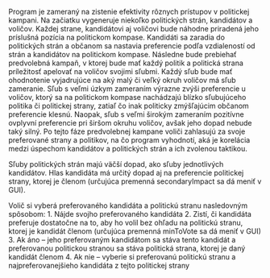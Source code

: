 Program je zameraný na zistenie efektivity rôznych prístupov v politickej kampani. Na začiatku vygeneruje niekoľko politických strán, kandidátov a voličov. Každej strane, kandidátovi aj voličovi bude náhodne priradená jeho príslušná pozícia na politickom kompase. Kandidáti sa zaradia do politických strán a občanom sa nastavia preferencie podľa vzdialeností od strán a kandidátov na politickom kompase. Následne bude prebiehať predvolebná kampaň, v ktorej bude mať každý politik a politická strana príležitosť apelovať na voličov svojimi sľubmi. Každý sľub bude mať ohodnotenie vyjadrujúce na aký malý či veľký okruh voličov má sľub zameranie. Sľub s veľmi úzkym zameraním výrazne zvýši preferencie u voličov, ktorý sa na politickom kompase nachádzajú blízko sľubujúceho politika či politickej strany, zatiaľ čo inak politicky zmýšľajúcim občanom preferencie klesnú. Naopak, sľub s veľmi širokým zameraním pozitívne ovplyvní preferencie pri širšom okruhu voličov, avšak jeho dopad nebude taký silný. Po tejto fáze predvolebnej kampane voliči zahlasujú za svoje preferované strany a politikov, na čo program vyhodnotí, aká je korelácia medzi úspechom kandidátov a politických strán a ich zvolenou taktikou.

Sľuby politických strán majú väčší dopad, ako sľuby jednotlivých kandidátov. Hlas kandidáta má určitý dopad aj na preferencie politickej strany, ktorej je členom (určujúca premenná secondaryImpact sa dá meniť v GUI). 

Volič si vyberá preferovaného kandidáta a politickú stranu nasledovným spôsobom:
    1. Nájde svojho preferovaného kandidáta
    2. Zistí, či kandidáta preferuje dostatočne na to, aby ho volil bez ohľadu na politickú stranu, ktorej je kandidát členom (určujúca premenná minToVote sa dá meniť v GUI)
    3. Ak áno – jeho preferovaným kandidátom sa stáva tento kandidát a preferovanou politickou stranou sa stáva politická strana, ktorej je daný kandidát členom
    4. Ak nie – vyberie si preferovanú politickú stranu a najpreferovanejšieho kandidáta z tejto politickej strany